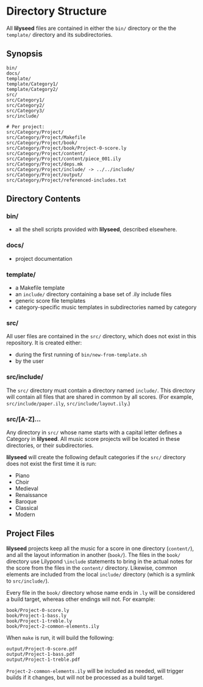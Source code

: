 # Directory Structure
All **lilyseed** files are contained in either the `bin/` directory or the the
`template/` directory and its subdirectories.

## Synopsis
```
bin/
docs/
template/
template/Category1/
template/Category2/
src/
src/Category1/
src/Category2/
src/Category3/
src/include/

# Per project:
src/Category/Project/
src/Category/Project/Makefile
src/Category/Project/book/
src/Category/Project/book/Project-0-score.ly
src/Category/Project/content/
src/Category/Project/content/piece_001.ily
src/Category/Project/deps.mk
src/Category/Project/include/ -> ../../include/
src/Category/Project/output/
src/Category/Project/referenced-includes.txt
```

## Directory Contents

### bin/
- all the shell scripts provided with **lilyseed**, described elsewhere.

### docs/
- project documentation

### template/
- a Makefile template
- an `include/` directory containing a base set of .ily include files
- generic score file templates
- category-specific music templates in subdirectories named by category

### src/
All user files are contained in the `src/` directory, which does not exist in this
repository. It is created either:
- during the first running of `bin/new-from-template.sh`
- by the user

### src/include/
The `src/` directory must contain a directory named `include/`. This directory will
contain all files that are shared in common by all scores. (For example, `src/include/paper.ily`,
`src/include/layout.ily`.)

### src/[A-Z]...
Any directory in `src/` whose name starts with a capital letter defines a Category
in **lilyseed**. All music score projects will be located in these directories, or
their subdirectories.

**lilyseed** will create the following default categories if the `src/` directory
does not exist the first time it is run:
- Piano
- Choir
- Medieval
- Renaissance
- Baroque
- Classical
- Modern

## Project Files
**lilyseed** projects keep all the music for a score in one directory (`content/`), and
all the layout information in another (`book/`). The files in the `book/` directory
use Lilypond `\include` statements to bring in the actual notes for the score from
the files in the `content/` directory. Likewise, common elements are included from
the local `include/` directory (which is a symlink to `src/include/`).

Every file in the `book/` directory whose name ends in `.ly` will be considered
a build target, whereas other endings will not. For example:
```
book/Project-0-score.ly
book/Project-1-bass.ly
book/Project-1-treble.ly
book/Project-2-common-elements.ily
```

When `make` is run, it will build the following:
```
output/Project-0-score.pdf
output/Project-1-bass.pdf
output/Project-1-treble.pdf
```

`Project-2-common-elements.ily` will be included as needed, will trigger builds if
it changes, but will not be processed as a build target.
